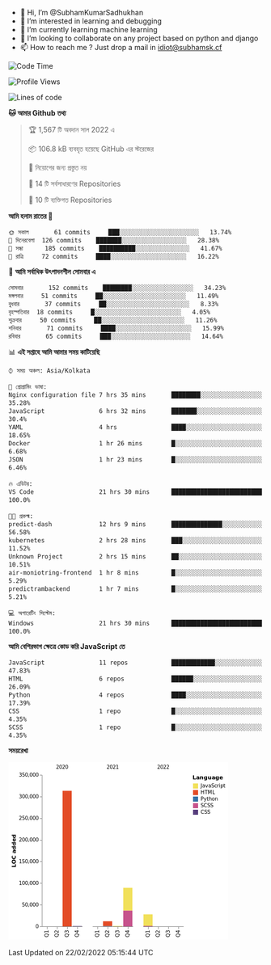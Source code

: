 - 👋 Hi, I’m @SubhamKumarSadhukhan
- 👀 I’m interested in learning and debugging
- 🌱 I’m currently learning machine learning
- 💞️ I’m looking to collaborate on any project based on python and django
- 📫 How to reach me ?
      Just drop a mail in idiot@subhamsk.cf

<!---
SubhamKumarSadhukhan/SubhamKumarSadhukhan is a ✨ special ✨ repository because its `README.md` (this file) appears on your GitHub profile.
You can click the Preview link to take a look at your changes.
--->


<!--START_SECTION:waka-->
![Code Time](http://img.shields.io/badge/Code%20Time-197%20hrs%203%20mins-blue)

![Profile Views](http://img.shields.io/badge/%E0%A6%AA%E0%A7%8D%E0%A6%B0%E0%A7%8B%E0%A6%AB%E0%A6%BE%E0%A6%87%E0%A6%B2%20%E0%A6%A6%E0%A6%B0%E0%A7%8D%E0%A6%B6%E0%A6%A8-5-blue)

![Lines of code](https://img.shields.io/badge/%E0%A6%B9%E0%A7%8D%E0%A6%AF%E0%A6%BE%E0%A6%B2%E0%A7%8B%20%E0%A6%93%E0%A6%AF%E0%A6%BC%E0%A6%BE%E0%A6%B0%E0%A7%8D%E0%A6%B2%E0%A7%8D%E0%A6%A1%20%E0%A6%A5%E0%A7%87%E0%A6%95%E0%A7%87%20%E0%A6%86%E0%A6%AE%E0%A6%BF%20%E0%A6%B2%E0%A6%BF%E0%A6%96%E0%A7%87%E0%A6%9B%E0%A6%BF-444%20Thousand%20%E0%A6%95%E0%A7%8B%E0%A6%A1%E0%A7%87%E0%A6%B0%20%E0%A6%B2%E0%A6%BE%E0%A6%87%E0%A6%A8-blue)

**🐱 আমার Github তথ্য** 

> 🏆 1,567 টি অবদান সাল 2022 এ
 > 
> 📦 106.8 kB ব্যবহৃত হয়েছে GitHub এর স্টরেজের 
 > 
> 🚫 নিয়োগের জন্য প্রস্তুত নয়
 > 
> 📜 14 টি সর্বসাধারণের Repositories 
 > 
> 🔑 10 টি ব্যক্তিগত Repositories  
 > 
**আমি হলাম রাতের 🦉** 

```text
🌞 সকাল       61 commits     ███░░░░░░░░░░░░░░░░░░░░░░   13.74% 
🌆 দিনেরবেলা  126 commits    ███████░░░░░░░░░░░░░░░░░░   28.38% 
🌃 সন্ধা      185 commits    ██████████░░░░░░░░░░░░░░░   41.67% 
🌙 রাত্রি     72 commits     ████░░░░░░░░░░░░░░░░░░░░░   16.22%

```
📅 **আমি সর্বাধিক উৎপাদনশীল সোমবার এ** 

```text
সোমবার       152 commits    ████████░░░░░░░░░░░░░░░░░   34.23% 
মঙ্গলবার     51 commits     ██░░░░░░░░░░░░░░░░░░░░░░░   11.49% 
বুধবার       37 commits     ██░░░░░░░░░░░░░░░░░░░░░░░   8.33% 
বৃহস্পতিবার  18 commits     █░░░░░░░░░░░░░░░░░░░░░░░░   4.05% 
শুক্রবার     50 commits     ██░░░░░░░░░░░░░░░░░░░░░░░   11.26% 
শনিবার       71 commits     ████░░░░░░░░░░░░░░░░░░░░░   15.99% 
রবিবার       65 commits     ███░░░░░░░░░░░░░░░░░░░░░░   14.64%

```


📊 **এই সপ্তাহে আমি আমার সময় কাটিয়েছি** 

```text
⌚︎ সময় অঞ্চল: Asia/Kolkata

💬 প্রোগ্রামিং ভাষা: 
Nginx configuration file 7 hrs 35 mins       ████████░░░░░░░░░░░░░░░░░   35.28% 
JavaScript               6 hrs 32 mins       ███████░░░░░░░░░░░░░░░░░░   30.4% 
YAML                     4 hrs               ████░░░░░░░░░░░░░░░░░░░░░   18.65% 
Docker                   1 hr 26 mins        █░░░░░░░░░░░░░░░░░░░░░░░░   6.68% 
JSON                     1 hr 23 mins        █░░░░░░░░░░░░░░░░░░░░░░░░   6.46%

🔥 এডিটর: 
VS Code                  21 hrs 30 mins      █████████████████████████   100.0%

🐱‍💻 প্রকল্ম: 
predict-dash             12 hrs 9 mins       ██████████████░░░░░░░░░░░   56.58% 
kubernetes               2 hrs 28 mins       ███░░░░░░░░░░░░░░░░░░░░░░   11.52% 
Unknown Project          2 hrs 15 mins       ██░░░░░░░░░░░░░░░░░░░░░░░   10.51% 
air-moniotring-frontend  1 hr 8 mins         █░░░░░░░░░░░░░░░░░░░░░░░░   5.29% 
predictrambackend        1 hr 7 mins         █░░░░░░░░░░░░░░░░░░░░░░░░   5.21%

💻 অপারেটিং সিস্টেম: 
Windows                  21 hrs 30 mins      █████████████████████████   100.0%

```

**আমি বেশিরভাগ ক্ষেত্রে কোড করি JavaScript তে** 

```text
JavaScript               11 repos            ████████████░░░░░░░░░░░░░   47.83% 
HTML                     6 repos             ██████░░░░░░░░░░░░░░░░░░░   26.09% 
Python                   4 repos             ████░░░░░░░░░░░░░░░░░░░░░   17.39% 
CSS                      1 repo              █░░░░░░░░░░░░░░░░░░░░░░░░   4.35% 
SCSS                     1 repo              █░░░░░░░░░░░░░░░░░░░░░░░░   4.35%

```


**সময়রেখা**

![Chart not found](https://raw.githubusercontent.com/SubhamKumarSadhukhan/SubhamKumarSadhukhan/main/charts/bar_graph.png) 


 Last Updated on 22/02/2022 05:15:44 UTC
<!--END_SECTION:waka-->

